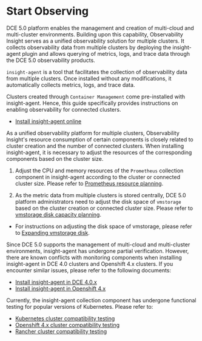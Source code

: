 # Start Observing

DCE 5.0 platform enables the management and creation of multi-cloud and multi-cluster environments.
Building upon this capability, Observability Insight serves as a unified observability solution for
multiple clusters. It collects observability data from multiple clusters by deploying the insight-agent
plugin and allows querying of metrics, logs, and trace data through the DCE 5.0 observability products.

`insight-agent` is a tool that facilitates the collection of observability data from multiple clusters.
Once installed without any modifications, it automatically collects metrics, logs, and trace data.

Clusters created through `Container Management` come pre-installed with insight-agent. Hence,
this guide specifically provides instructions on enabling observability for connected clusters.

- [Install insight-agent online](install-agent.md)

As a unified observability platform for multiple clusters, Observability Insight's resource consumption
of certain components is closely related to cluster creation and the number of connected clusters.
When installing insight-agent, it is necessary to adjust the resources of the corresponding components based on the cluster size.

1. Adjust the CPU and memory resources of the `Prometheus` collection component in insight-agent
   according to the cluster or connected cluster size. Please refer to
   [Prometheus resource planning](../res-plan/prometheus-res.md).

2. As the metric data from multiple clusters is stored centrally, DCE 5.0 platform administrators
   need to adjust the disk space of `vmstorage` based on the cluster creation or connected cluster size.
   Please refer to [vmstorage disk capacity planning](../res-plan/vms-res-plan.md).

- For instructions on adjusting the disk space of vmstorage, please refer to
  [Expanding vmstorage disk](../res-plan/modify-vms-disk.md).

Since DCE 5.0 supports the management of multi-cloud and multi-cluster environments,
insight-agent has undergone partial verification. However, there are known conflicts
with monitoring components when installing insight-agent in DCE 4.0 clusters and
Openshift 4.x clusters. If you encounter similar issues, please refer to the following documents:

- [Install insight-agent in DCE 4.0.x](../other/install-agentindce.md)
- [Install insight-agent in Openshift 4.x](../other/install-agent-on-ocp.md)

Currently, the insight-agent collection component has undergone functional testing
for popular versions of Kubernetes. Please refer to:

- [Kubernetes cluster compatibility testing](../../compati-test/k8s-compatibility.md)
- [Openshift 4.x cluster compatibility testing](../../compati-test/ocp-compatibility.md)
- [Rancher cluster compatibility testing](../../compati-test/rancher-compatibility.md)
